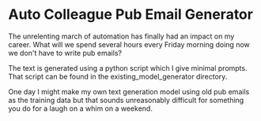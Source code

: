 # Auto Colleague Pub Email Generator  

The unrelenting march of automation has finally had an impact on my career.
What will we spend several hours every Friday morning doing now we don't have to write pub emails?

The text is generated using a python script which I give minimal prompts.  
That script can be found in the existing_model_generator directory.

One day I might make my own text generation model using old pub emails as the training data but that sounds unreasonably difficult for something you do for a laugh on a whim on a weekend.
